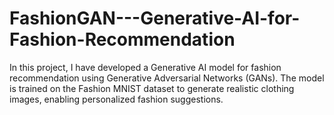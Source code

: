 # FashionGAN---Generative-AI-for-Fashion-Recommendation
In this project, I have developed a Generative AI model for fashion recommendation using Generative Adversarial Networks (GANs). The model is trained on the Fashion MNIST dataset to generate realistic clothing images, enabling personalized fashion suggestions.

